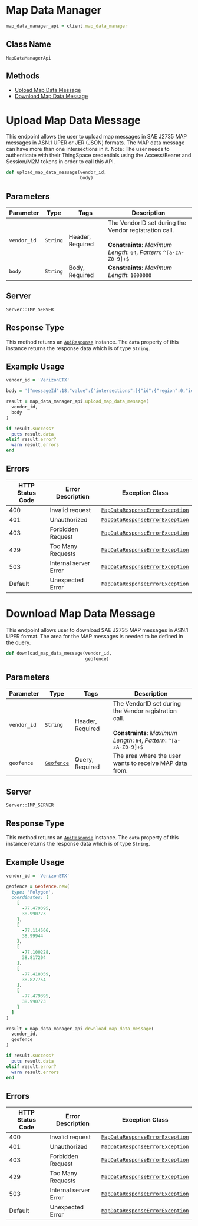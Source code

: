 # Map Data Manager

```ruby
map_data_manager_api = client.map_data_manager
```

## Class Name

`MapDataManagerApi`

## Methods

* [Upload Map Data Message](../../doc/controllers/map-data-manager.md#upload-map-data-message)
* [Download Map Data Message](../../doc/controllers/map-data-manager.md#download-map-data-message)


# Upload Map Data Message

This endpoint allows the user to upload map messages in SAE J2735 MAP messages in ASN.1 UPER or JER (JSON) formats. The MAP data message can have more than one intersections in it.
Note: The user needs to authenticate with their ThingSpace credentials using the Access/Bearer and Session/M2M tokens in order to call this API.

```ruby
def upload_map_data_message(vendor_id,
                            body)
```

## Parameters

| Parameter | Type | Tags | Description |
|  --- | --- | --- | --- |
| `vendor_id` | `String` | Header, Required | The VendorID set during the Vendor registration call.<br><br>**Constraints**: *Maximum Length*: `64`, *Pattern*: `^[a-zA-Z0-9]+$` |
| `body` | `String` | Body, Required | **Constraints**: *Maximum Length*: `1000000` |

## Server

`Server::IMP_SERVER`

## Response Type

This method returns an [`ApiResponse`](../../doc/api-response.md) instance. The `data` property of this instance returns the response data which is of type `String`.

## Example Usage

```ruby
vendor_id = 'VerizonETX'

body = '{"messageId":18,"value":{"intersections":[{"id":{"region":0,"id":156},"laneSet":[{"connectsTo":[{"connectingLane":{"lane":25,"maneuver":"8000"},"signalGroup":2},{"connectingLane":{"lane":29,"maneuver":"2000"},"signalGroup":2}],"laneAttributes":{"directionalUse":"80","laneType":{"parking":"0000"},"sharedWith":"0000"},"laneID":1,"maneuvers":"a000","nodeList":{"nodes":[{"delta":{"node-XY6":{"x":-4012,"y":365}}},{"delta":{"node-XY6":{"x":-5541,"y":7249}}},{"delta":{"node-XY6":{"x":-4379,"y":5828}}},{"delta":{"node-XY6":{"x":-3590,"y":4729}}},{"delta":{"node-XY6":{"x":-5012,"y":6994}}}]}}],"laneWidth":366,"refPoint":{"lat":389284111,"long":-772410713},"revision":3}],"msgIssueRevision":3}}\n'

result = map_data_manager_api.upload_map_data_message(
  vendor_id,
  body
)

if result.success?
  puts result.data
elsif result.error?
  warn result.errors
end
```

## Errors

| HTTP Status Code | Error Description | Exception Class |
|  --- | --- | --- |
| 400 | Invalid request | [`MapDataResponseErrorException`](../../doc/models/map-data-response-error-exception.md) |
| 401 | Unauthorized | [`MapDataResponseErrorException`](../../doc/models/map-data-response-error-exception.md) |
| 403 | Forbidden Request | [`MapDataResponseErrorException`](../../doc/models/map-data-response-error-exception.md) |
| 429 | Too Many Requests | [`MapDataResponseErrorException`](../../doc/models/map-data-response-error-exception.md) |
| 503 | Internal server Error | [`MapDataResponseErrorException`](../../doc/models/map-data-response-error-exception.md) |
| Default | Unexpected Error | [`MapDataResponseErrorException`](../../doc/models/map-data-response-error-exception.md) |


# Download Map Data Message

This endpoint allows user to download SAE J2735 MAP messages in ASN.1 UPER format. The area for the MAP messages is needed to be defined in the query.

```ruby
def download_map_data_message(vendor_id,
                              geofence)
```

## Parameters

| Parameter | Type | Tags | Description |
|  --- | --- | --- | --- |
| `vendor_id` | `String` | Header, Required | The VendorID set during the Vendor registration call.<br><br>**Constraints**: *Maximum Length*: `64`, *Pattern*: `^[a-zA-Z0-9]+$` |
| `geofence` | [`Geofence`](../../doc/models/geofence.md) | Query, Required | The area where the user wants to receive MAP data from. |

## Server

`Server::IMP_SERVER`

## Response Type

This method returns an [`ApiResponse`](../../doc/api-response.md) instance. The `data` property of this instance returns the response data which is of type `String`.

## Example Usage

```ruby
vendor_id = 'VerizonETX'

geofence = Geofence.new(
  type: 'Polygon',
  coordinates: [
    [
      -77.479395,
      38.990773
    ],
    [
      -77.114566,
      38.99944
    ],
    [
      -77.100228,
      38.817204
    ],
    [
      -77.418059,
      38.827754
    ],
    [
      -77.479395,
      38.990773
    ]
  ]
)

result = map_data_manager_api.download_map_data_message(
  vendor_id,
  geofence
)

if result.success?
  puts result.data
elsif result.error?
  warn result.errors
end
```

## Errors

| HTTP Status Code | Error Description | Exception Class |
|  --- | --- | --- |
| 400 | Invalid request | [`MapDataResponseErrorException`](../../doc/models/map-data-response-error-exception.md) |
| 401 | Unauthorized | [`MapDataResponseErrorException`](../../doc/models/map-data-response-error-exception.md) |
| 403 | Forbidden Request | [`MapDataResponseErrorException`](../../doc/models/map-data-response-error-exception.md) |
| 429 | Too Many Requests | [`MapDataResponseErrorException`](../../doc/models/map-data-response-error-exception.md) |
| 503 | Internal server Error | [`MapDataResponseErrorException`](../../doc/models/map-data-response-error-exception.md) |
| Default | Unexpected Error | [`MapDataResponseErrorException`](../../doc/models/map-data-response-error-exception.md) |

